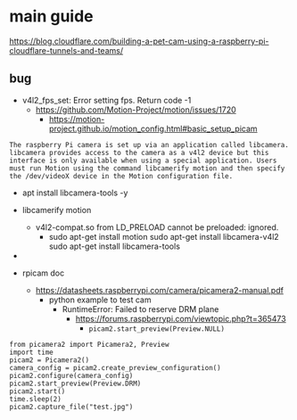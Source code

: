 # main guide
https://blog.cloudflare.com/building-a-pet-cam-using-a-raspberry-pi-cloudflare-tunnels-and-teams/

## bug
- v4l2_fps_set: Error setting fps. Return code -1
  - https://github.com/Motion-Project/motion/issues/1720
    - https://motion-project.github.io/motion_config.html#basic_setup_picam
      

```The raspberry Pi camera is set up via an application called libcamera. libcamera provides access to the camera as a v4l2 device but this interface is only available when using a special application. Users must run Motion using the command libcamerify motion and then specify the /dev/videoX device in the Motion configuration file.```
  - apt install libcamera-tools -y
  - libcamerify motion
    - v4l2-compat.so from LD_PRELOAD cannot be preloaded: ignored.
      - sudo apt-get install motion
        sudo apt-get install libcamera-v4l2
        sudo apt-get install libcamera-tools
  - 

- rpicam doc
  - https://datasheets.raspberrypi.com/camera/picamera2-manual.pdf
    - python example to test cam
      - RuntimeError: Failed to reserve DRM plane
        - https://forums.raspberrypi.com/viewtopic.php?t=365473
          - ```picam2.start_preview(Preview.NULL)```

      
```
from picamera2 import Picamera2, Preview
import time
picam2 = Picamera2()
camera_config = picam2.create_preview_configuration()
picam2.configure(camera_config)
picam2.start_preview(Preview.DRM)
picam2.start()
time.sleep(2)
picam2.capture_file("test.jpg")
```

